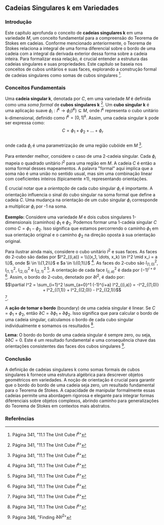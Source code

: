 ## Cadeias Singulares k em Variedades

### Introdução
Este capítulo aprofunda o conceito de **cadeias singulares k** em uma variedade *M*, um conceito fundamental para a compreensão do Teorema de Stokes em cadeias. Conforme mencionado anteriormente, o Teorema de Stokes relaciona a integral de uma forma diferencial sobre o bordo de uma cadeia com a integral da derivada exterior dessa forma sobre a cadeia inteira. Para formalizar essa relação, é crucial entender a estrutura das cadeias singulares e suas propriedades. Este capítulo se baseia nos conceitos de cubos unitários e suas faces, explorando a construção formal de cadeias singulares como somas de cubos singulares [^1].

### Conceitos Fundamentais
Uma **cadeia singular k**, denotada por *C*, em uma variedade *M* é definida como uma *soma formal* de **cubos singulares k** [^1]. Um **cubo singular k** é uma aplicação suave $\phi_i: I^k \rightarrow \phi_i(I^k) \subseteq M$, onde $I^k$ representa o cubo unitário k-dimensional, definido como $I^k = [0,1]^k$. Assim, uma cadeia singular k pode ser expressa como:
$$\
C = \phi_1 + \phi_2 + \dots + \phi_r
$$\
onde cada $\phi_i$ é uma parametrização de uma região cubóide em *M* [^1].

Para entender melhor, considere o caso de uma 2-cadeia singular. Cada $\phi_i$ mapeia o quadrado unitário $I^2$ para uma região em *M*. A cadeia *C* é então a soma formal desses mapeamentos. A palavra "formal" aqui implica que a soma não é uma união no sentido usual, mas sim uma combinação linear com coeficientes inteiros (tipicamente $\pm 1$), representando orientações.

É crucial notar que a *orientação* de cada cubo singular $\phi_i$ é importante. A orientação influencia o sinal do cubo singular na soma formal que define a cadeia *C*. Uma mudança na orientação de um cubo singular $\phi_i$ corresponde a multiplicar $\phi_i$ por -1 na soma.

**Exemplo:**
Considere uma variedade *M* e dois cubos singulares 1-dimensionais (caminhos) $\phi_1$ e $\phi_2$. Podemos formar uma 1-cadeia singular *C* como $C = \phi_1 - \phi_2$. Isso significa que estamos percorrendo o caminho $\phi_1$ em sua orientação original e o caminho $\phi_2$ na direção oposta à sua orientação original.

Para ilustrar ainda mais, considere o cubo unitário $I^2$ e suas faces. As faces do 2-cubo são dadas por $I^2_{(i,a)} = \\{(x_1, \dots, x_k) \in I^2 \mid x_i = a \\}$, onde $i \in \\{1,2\\}$ e $a \in \\{0,1\\}$ [^1].  As faces do 2-cubo são $I^2_{(1,0)}$, $I^2_{(1,1)}$, $I^2_{(2,0)}$ e $I^2_{(2,1)}$ [^1]. A orientação de cada face $I^2_{(i,a)}$ é dada por $(-1)^{i+a}$ [^1]. Assim, o bordo do 2-cubo, denotado por $\partial I^2$, é dado por:
$$\partial I^2 = \sum_{i=1}^2 \sum_{a=0}^1 (-1)^{i+a} I^2_{(i,a)} = -I^2_{(1,0)} + I^2_{(1,1)} + I^2_{(2,0)} - I^2_{(2,1)}$$ [^1].

A **ação de tomar o bordo** (boundary) de uma cadeia singular é linear. Se $C = \phi_1 + \phi_2$, então $\partial C = \partial \phi_1 + \partial \phi_2$. Isso significa que para calcular o bordo de uma cadeia singular, calculamos o bordo de cada cubo singular individualmente e somamos os resultados [^1].

**Lema:** O bordo do bordo de uma cadeia singular é sempre zero, ou seja, $\partial \partial C = 0$. Este é um resultado fundamental e uma consequência chave das orientações consistentes das faces dos cubos singulares [^4].

### Conclusão
A definição de cadeias singulares k como somas formais de cubos singulares k fornece uma estrutura algébrica para descrever objetos geométricos em variedades. A noção de orientação é crucial para garantir que o bordo do bordo de uma cadeia seja zero, um resultado fundamental para o Teorema de Stokes. A capacidade de manipular formalmente essas cadeias permite uma abordagem rigorosa e elegante para integrar formas diferenciais sobre objetos complexos, abrindo caminho para generalizações do Teorema de Stokes em contextos mais abstratos.

### Referências
[^1]: Página 341, "11.1 The Unit Cube $I^k$"
[^2]: Página 343, "11.1 The Unit Cube $I^k$"
[^3]: Página 343, "11.1 The Unit Cube $I^k$"
[^4]: Página 346, "Finding $\partial \partial I^2$"
<!-- END -->